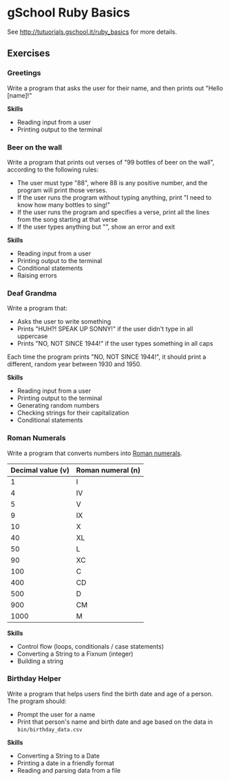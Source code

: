 # gSchool Ruby Basics

See http://tutuorials.gschool.it/ruby_basics for more details.

## Exercises

### Greetings

Write a program that asks the user for their name, and then prints out "Hello [name]!"

**Skills**

* Reading input from a user
* Printing output to the terminal

### Beer on the wall

Write a program that prints out verses of "99 bottles of beer on the wall", according to the following rules:

* The user must type "88", where 88 is any positive number, and the program will print those verses.
* If the user runs the program without typing anything, print "I need to know how many bottles to sing!"
* If the user runs the program and specifies a verse, print all the lines from the song starting at that verse
* If the user types anything but "<number>", show an error and exit

**Skills**

* Reading input from a user
* Printing output to the terminal
* Conditional statements
* Raising errors

### Deaf Grandma ###

Write a program that:

* Asks the user to write something
* Prints "HUH?! SPEAK UP SONNY!" if the user didn't type in all uppercase
* Prints "NO, NOT SINCE 1944!" if the user types something in all caps

Each time the program prints "NO, NOT SINCE 1944!", it should print a different, random year between 1930 and 1950.

**Skills**

* Reading input from a user
* Printing output to the terminal
* Generating random numbers
* Checking strings for their capitalization
* Conditional statements

### Roman Numerals

Write a program that converts numbers into [Roman numerals](http://www.rapidtables.com/convert/number/how-number-to-roman-numerals.htm).

Decimal value (v) | Roman numeral (n)
------------------|------------------
1                 | I
4                 | IV
5                 | V
9                 | IX
10                | X
40                | XL
50                | L
90                | XC
100               | C
400               | CD
500               | D
900               | CM
1000              | M

**Skills**

* Control flow (loops, conditionals / case statements)
* Converting a String to a Fixnum (integer)
* Building a string

### Birthday Helper

Write a program that helps users find the birth date and age of a person.  The program should:

* Prompt the user for a name
* Print that person's name and birth date and age based on the data in `bin/birthday_data.csv`

**Skills**

* Converting a String to a Date
* Printing a date in a friendly format
* Reading and parsing data from a file
